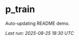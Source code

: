 # p_train

Auto-updating README demo.

<!--START_SECTION:status-->
_Last run: 2025-08-25 18:30 UTC_
<!--END_SECTION:status-->






































































































































